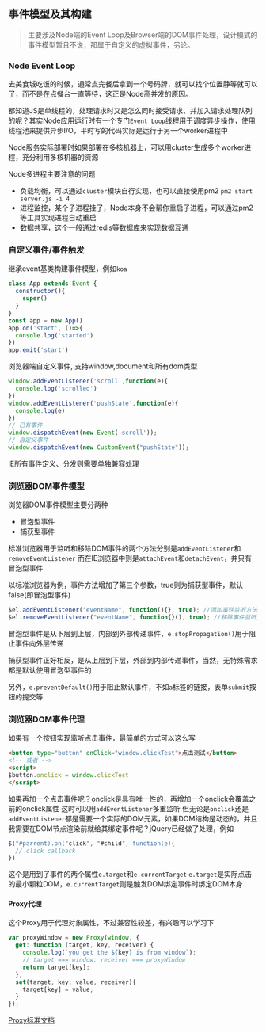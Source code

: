 ## 事件模型及其构建

> 主要涉及Node端的Event Loop及Browser端的DOM事件处理，设计模式的事件模型暂且不说，那属于自定义的虚拟事件，另论。

### Node Event Loop
去美食城吃饭的时候，通常点完餐后拿到一个号码牌，就可以找个位置静等就可以了，而不是在点餐台一直等待，这正是Node高并发的原因。

都知道JS是单线程的，处理请求时又是怎么同时接受请求、并加入请求处理队列的呢？其实Node应用运行时有一个专门`Event Loop`线程用于调度异步操作，使用线程池来提供异步I/O，平时写的代码实际是运行于另一个worker进程中

Node服务实际部署时如果部署在多核机器上，可以用cluster生成多个worker进程，充分利用多核机器的资源

Node多进程主要注意的问题
- 负载均衡，可以通过`cluster`模块自行实现，也可以直接使用pm2 `pm2 start server.js -i 4`
- 进程监控，某个子进程挂了，Node本身不会帮你重启子进程，可以通过pm2等工具实现进程自动重启
- 数据共享，这个一般通过redis等数据库来实现数据互通

### 自定义事件/事件触发

继承event基类构建事件模型，例如`koa`
```javascript
class App extends Event {
  constructor(){
    super()
  }
}
const app = new App()
app.on('start', ()=>{
  console.log('started')
})
app.emit('start')
```

浏览器端自定义事件, 支持window,document和所有dom类型
```javascript
window.addEventListener('scroll',function(e){
  console.log('scrolled')
})
window.addEventListener('pushState',function(e){
  console.log(e)
})
// 已有事件
window.dispatchEvent(new Event('scroll'));
// 自定义事件
window.dispatchEvent(new CustomEvent("pushState"));
```
IE所有事件定义、分发则需要单独兼容处理

### 浏览器DOM事件模型

浏览器DOM事件模型主要分两种
- 冒泡型事件
- 捕获型事件

标准浏览器用于监听和移除DOM事件的两个方法分别是`addEventListener`和`removeEventListener`
而在IE浏览器中则是`attachEvent`和`detachEvent`，并只有冒泡型事件

以标准浏览器为例，事件方法增加了第三个参数，true则为捕获型事件，默认false(即冒泡型事件)
```javascript
$el.addEventListener("eventName", function(){}, true); //添加事件监听方法
$el.removeEventListener("eventName", function{}(), true); //移除事件监听方法
```
冒泡型事件是从下层到上层，内部到外部传递事件，`e.stopPropagation()`用于阻止事件向外层传递

捕获型事件正好相反，是从上层到下层，外部到内部传递事件，当然，无特殊需求都是默认使用冒泡型事件的

另外，`e.preventDefault()`用于阻止默认事件，不如`a`标签的链接，表单`submit`按钮的提交等

### 浏览器DOM事件代理
如果有一个按钮实现监听点击事件，最简单的方式可以这么写
```html
<button type="button" onClick="window.clickTest">点击测试</button>
<!-- 或者 -->
<script>
$button.onclick = window.clickTest
</script>
```
如果再加一个点击事件呢？onclick是具有唯一性的，再增加一个onclick会覆盖之前的onclick属性
这时可以用`addEventListener`多重监听
但无论是`onclick`还是`addEventListener`都是需要一个实际的DOM元素，如果DOM结构是动态的，并且我需要在DOM节点渲染前就给其绑定事件呢？jQuery已经做了处理，例如
```javascript
$("#parrent).on("click", "#child", function(e){
  // click callback
})
```
这个是用到了事件的两个属性`e.target`和`e.currentTarget`
`e.target`是实际点击的最小颗粒DOM，`e.currentTarget`则是触发DOM绑定事件时绑定DOM本身

#### Proxy代理
这个Proxy用于代理对象属性，不过兼容性较差，有兴趣可以学习下
```javascript
var proxyWindow = new Proxy(window, {
  get: function (target, key, receiver) {
    console.log(`you get the ${key} is from window`);
    // target === window; receiver === proxyWindow
    return target[key];
  },
  set(target, key, value, receiver){
    target[key] = value;
  }
});
```
[Proxy标准文档](https://developer.mozilla.org/zh-CN/docs/Web/JavaScript/Reference/Global_Objects/Proxy)

